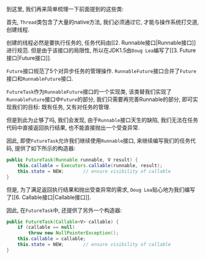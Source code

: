 到这里, 我们再来简单梳理一下前面提到的这些类:

首先, `Thread`类包含了大量的native方法, 我们必须通过它, 才能与操作系统打交道, 创建线程. 

创建的线程必然是要执行任务的, 任务代码由[[2. Runnable接口|Runnable接口]]进行规范. 但是由于该接口的局限性, 所以在JDK1.5由`Doug Lea`编写了[[3. Future接口|Future接口]].

`Future`接口规范了5个对异步任务的管理操作. `RunnableFuture`接口合并了`Future`接口和`RunnableFuture`接口.

`FutureTask`作为`RunnableFuture`接口的一个实现类, 该类替我们实现了`RunnableFuture`接口中`Future`的部分, 我们只需要再完善Runnable的部分, 即可实现我们的目标: 既有任务, 又有对任务的管理. 

但是到此为止够了吗, 我们会发现, 由于`Runnable`接口天生的缺陷, 我们无法在任务代码中直接返回执行结果, 也不能直接抛出一个受查异常.

因此, 即使`FutureTask`允许我们继续使用`Runnable`接口, 来继续编写我们的任务代码, 提供了如下所示的构造器:
```java
public FutureTask(Runnable runnable, V result) {  
    this.callable = Executors.callable(runnable, result);  
    this.state = NEW;       // ensure visibility of callable  
}
```

但是, 为了满足返回执行结果和抛出受查异常的需求, `Doug Lea`贴心地为我们编写了[[6. Callable接口|Callable接口]]. 

因此, 在`FutureTask`中, 还提供了另外一个构造器:
```java
public FutureTask(Callable<V> callable) {  
    if (callable == null)  
        throw new NullPointerException();  
    this.callable = callable;  
    this.state = NEW;       // ensure visibility of callable  
}
```